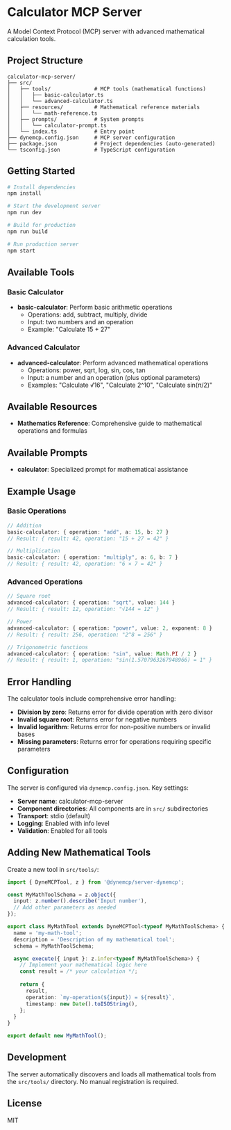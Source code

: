 # Calculator MCP Server

A Model Context Protocol (MCP) server with advanced mathematical calculation tools.

## Project Structure

```
calculator-mcp-server/
├── src/
│   ├── tools/              # MCP tools (mathematical functions)
│   │   ├── basic-calculator.ts
│   │   └── advanced-calculator.ts
│   ├── resources/          # Mathematical reference materials
│   │   └── math-reference.ts
│   ├── prompts/            # System prompts
│   │   └── calculator-prompt.ts
│   └── index.ts            # Entry point
├── dynemcp.config.json     # MCP server configuration
├── package.json            # Project dependencies (auto-generated)
└── tsconfig.json           # TypeScript configuration
```

## Getting Started

```bash
# Install dependencies
npm install

# Start the development server
npm run dev

# Build for production
npm run build

# Run production server
npm start
```

## Available Tools

### Basic Calculator
- **basic-calculator**: Perform basic arithmetic operations
  - Operations: add, subtract, multiply, divide
  - Input: two numbers and an operation
  - Example: "Calculate 15 + 27"

### Advanced Calculator
- **advanced-calculator**: Perform advanced mathematical operations
  - Operations: power, sqrt, log, sin, cos, tan
  - Input: a number and an operation (plus optional parameters)
  - Examples: "Calculate √16", "Calculate 2^10", "Calculate sin(π/2)"

## Available Resources

- **Mathematics Reference**: Comprehensive guide to mathematical operations and formulas

## Available Prompts

- **calculator**: Specialized prompt for mathematical assistance

## Example Usage

### Basic Operations
```typescript
// Addition
basic-calculator: { operation: "add", a: 15, b: 27 }
// Result: { result: 42, operation: "15 + 27 = 42" }

// Multiplication
basic-calculator: { operation: "multiply", a: 6, b: 7 }
// Result: { result: 42, operation: "6 × 7 = 42" }
```

### Advanced Operations
```typescript
// Square root
advanced-calculator: { operation: "sqrt", value: 144 }
// Result: { result: 12, operation: "√144 = 12" }

// Power
advanced-calculator: { operation: "power", value: 2, exponent: 8 }
// Result: { result: 256, operation: "2^8 = 256" }

// Trigonometric functions
advanced-calculator: { operation: "sin", value: Math.PI / 2 }
// Result: { result: 1, operation: "sin(1.5707963267948966) = 1" }
```

## Error Handling

The calculator tools include comprehensive error handling:

- **Division by zero**: Returns error for divide operation with zero divisor
- **Invalid square root**: Returns error for negative numbers
- **Invalid logarithm**: Returns error for non-positive numbers or invalid bases
- **Missing parameters**: Returns error for operations requiring specific parameters

## Configuration

The server is configured via `dynemcp.config.json`. Key settings:

- **Server name**: calculator-mcp-server
- **Component directories**: All components are in `src/` subdirectories
- **Transport**: stdio (default)
- **Logging**: Enabled with info level
- **Validation**: Enabled for all tools

## Adding New Mathematical Tools

Create a new tool in `src/tools/`:

```typescript
import { DyneMCPTool, z } from '@dynemcp/server-dynemcp';

const MyMathToolSchema = z.object({
  input: z.number().describe('Input number'),
  // Add other parameters as needed
});

export class MyMathTool extends DyneMCPTool<typeof MyMathToolSchema> {
  name = 'my-math-tool';
  description = 'Description of my mathematical tool';
  schema = MyMathToolSchema;

  async execute({ input }: z.infer<typeof MyMathToolSchema>) {
    // Implement your mathematical logic here
    const result = /* your calculation */;
    
    return {
      result,
      operation: `my-operation(${input}) = ${result}`,
      timestamp: new Date().toISOString(),
    };
  }
}

export default new MyMathTool();
```

## Development

The server automatically discovers and loads all mathematical tools from the `src/tools/` directory. No manual registration is required.

## License

MIT 